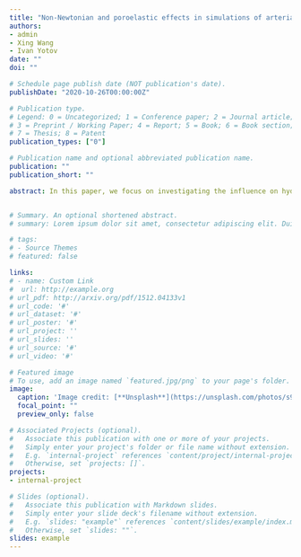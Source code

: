 ```yaml
---
title: "Non-Newtonian and poroelastic effects in simulations of arterial flows"
authors: 
- admin
- Xing Wang
- Ivan Yotov
date: ""
doi: ""

# Schedule page publish date (NOT publication's date).
publishDate: "2020-10-26T00:00:00Z"

# Publication type.
# Legend: 0 = Uncategorized; 1 = Conference paper; 2 = Journal article;
# 3 = Preprint / Working Paper; 4 = Report; 5 = Book; 6 = Book section;
# 7 = Thesis; 8 = Patent
publication_types: ["0"]

# Publication name and optional abbreviated publication name.
publication: ""
publication_short: ""

abstract: In this paper, we focus on investigating the influence on hydrodynamic factors of different coupled computational models describing the interaction between an incompressible fluid and two symmetric elastic or poroelastic structures. The fluid region is governed by time dependent Navier-Stokes equations; while for the structure region, we employ two different types of fully dynamic models to study the effects of elasticity and poroelasticity. It is known that blood flow shows a non- Newtonian property in small vessels and in situations of complex geometries. On one hand, we perform numerical experiments for blood flow using the Carreau-Yasuda model to simulate the viscosity and study the influence of non-Newtonian blood rheology as well as the poroelasticity on a benchmark vessel, by means of comparing computational results with models with Newtonian fluids or elastic structures. On the other hand, we present a two-dimensional simulation of blood flow in an axisymmetric stenosis artery, considering not only the non-Newtonian fluids properties but also the fluid-structure interaction. The results of this study demonstrate that the flow characteristics, including velocity and pressure fields, wall shear stress, relative residence time, displacement and filtration velocity, are affected by different models, geometries and parameters, such as permeability and Lam ́e coefficients.


# Summary. An optional shortened abstract.
# summary: Lorem ipsum dolor sit amet, consectetur adipiscing elit. Duis posuere tellus ac convallis placerat. Proin tincidunt magna sed ex sollicitudin condimentum.

# tags:
# - Source Themes
# featured: false

links:
# - name: Custom Link
#  url: http://example.org
# url_pdf: http://arxiv.org/pdf/1512.04133v1
# url_code: '#'
# url_dataset: '#'
# url_poster: '#'
# url_project: ''
# url_slides: ''
# url_source: '#'
# url_video: '#'

# Featured image
# To use, add an image named `featured.jpg/png` to your page's folder. 
image:
  caption: 'Image credit: [**Unsplash**](https://unsplash.com/photos/s9CC2SKySJM)'
  focal_point: ""
  preview_only: false

# Associated Projects (optional).
#   Associate this publication with one or more of your projects.
#   Simply enter your project's folder or file name without extension.
#   E.g. `internal-project` references `content/project/internal-project/index.md`.
#   Otherwise, set `projects: []`.
projects:
- internal-project

# Slides (optional).
#   Associate this publication with Markdown slides.
#   Simply enter your slide deck's filename without extension.
#   E.g. `slides: "example"` references `content/slides/example/index.md`.
#   Otherwise, set `slides: ""`.
slides: example
---
```



